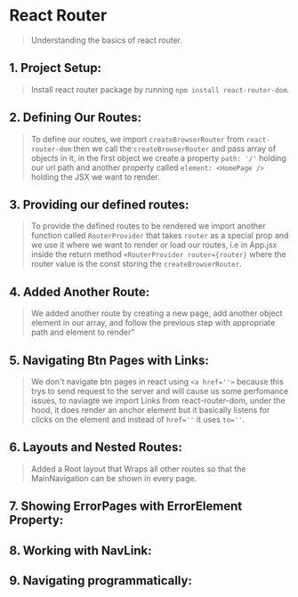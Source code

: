 # React Router
> Understanding the basics of react router.

## 1. Project Setup:
> Install react router package by running ```npm install react-router-dom```.

## 2. Defining Our Routes:
> To define our routes, we import ```createBrowserRouter``` from ```react-router-dom```
> then we call the ```createBrowserRouter``` and pass array of objects in it, in the first object we create a property ```path: '/'``` holding our url path and another property called ```element: <HomePage />``` holding the JSX we want to render.

## 3. Providing our defined routes:
> To provide the defined routes to be rendered we import another function called ```RouterProvider``` that takes ```router``` as a special prop and we use it where we want to render or load our routes, i.e in App.jsx inside the return method ```<RouterProvider router={router}``` where the router value is the const storing the ```createBrowserRouter```.

## 4. Added Another Route:
> We added another route by creating a new page, add another object element in our array, and follow the previous step with appropriate path and element to render"

## 5. Navigating Btn Pages with Links:
> We don't navigate btn pages in react using ```<a href=''>``` because this trys to send request to the server and will cause us some perfomance issues, to naviagte we import Links from react-router-dom, under the hood, it does render an anchor element but it basically listens for clicks on the element and instead of ```href=''``` it uses ```to=''```.

## 6. Layouts and Nested Routes:
> Added a Root layout that Wraps all other routes so that the MainNavigation can be shown in every page.

## 7. Showing ErrorPages with ErrorElement Property:
>

## 8. Working with NavLink:
>

## 9. Navigating programmatically:
>
